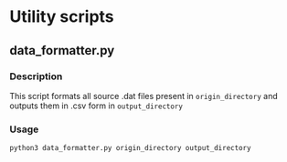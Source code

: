 # Utility scripts

## data_formatter.py
### Description
This script formats all source .dat files present in `origin_directory` and outputs them in .csv form in `output_directory`

### Usage
`python3 data_formatter.py origin_directory output_directory`
